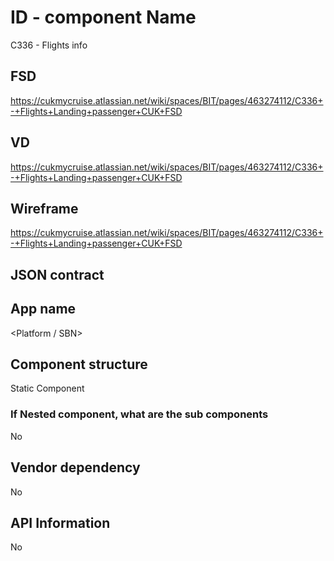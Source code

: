 # ID - component Name
C336 - Flights info

## FSD
https://cukmycruise.atlassian.net/wiki/spaces/BIT/pages/463274112/C336+-+Flights+Landing+passenger+CUK+FSD
## VD
https://cukmycruise.atlassian.net/wiki/spaces/BIT/pages/463274112/C336+-+Flights+Landing+passenger+CUK+FSD
## Wireframe
https://cukmycruise.atlassian.net/wiki/spaces/BIT/pages/463274112/C336+-+Flights+Landing+passenger+CUK+FSD
## JSON contract

## App name
<Platform / SBN>

## Component structure
Static Component

### If Nested component, what are the sub components
No

## Vendor dependency
No 

## API Information
No